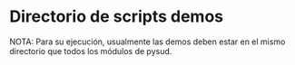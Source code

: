 Directorio de scripts demos
===========================

NOTA: Para su ejecución, usualmente las demos deben estar en el mismo directorio
que todos los módulos de pysud.